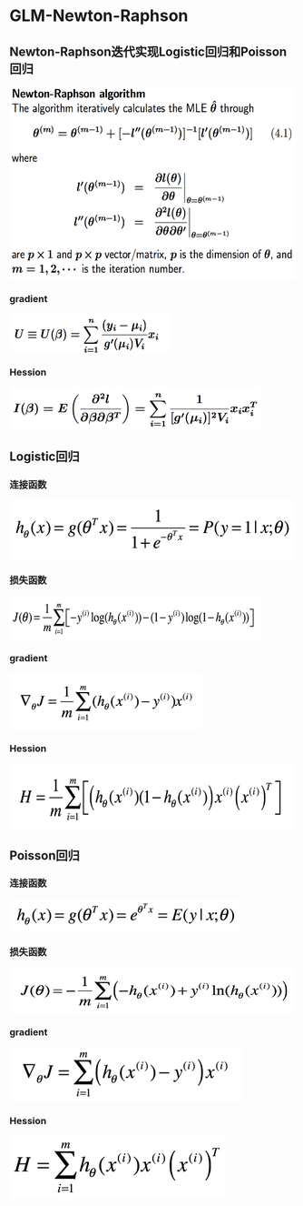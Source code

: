 # GLM-Newton-Raphson

## Newton-Raphson迭代实现Logistic回归和Poisson回归

<a href="url"><img src="https://github.com/Ctiely/GLM-Newton-Raphson/blob/master/formula/newton.png" align="center" height="341" width="568" ></a>


### gradient

<a href="url"><img src="https://github.com/Ctiely/GLM-Newton-Raphson/blob/master/formula/gradient.png" align="center" height="70" width="285" ></a> 


### Hession

<a href="url"><img src="https://github.com/Ctiely/GLM-Newton-Raphson/blob/master/formula/Hession.png" align="center" height="76" width="443" ></a> 

## Logistic回归

### 连接函数

<a href="url"><img src="https://github.com/Ctiely/GLM-Newton-Raphson/blob/master/formula/h_logit.png" align="center" height="105" width="524" ></a> 

### 损失函数

<a href="url"><img src="https://github.com/Ctiely/GLM-Newton-Raphson/blob/master/formula/cost_logit.png" align="center" height="76" width="443" ></a> 

### gradient

<a href="url"><img src="https://github.com/Ctiely/GLM-Newton-Raphson/blob/master/formula/gradient_logit.png" align="center" height="100" width="341" ></a> 

### Hession

<a href="url"><img src="https://github.com/Ctiely/GLM-Newton-Raphson/blob/master/formula/Hession_logit.png" align="center" height="116" width="579" ></a> 

## Poisson回归

### 连接函数

<a href="url"><img src="https://github.com/Ctiely/GLM-Newton-Raphson/blob/master/formula/h_poisson.png" align="center" height="57" width="406" ></a> 

### 损失函数

<a href="url"><img src="https://github.com/Ctiely/GLM-Newton-Raphson/blob/master/formula/cost_poisson.png" align="center" height="81" width="581" ></a> 

### gradient

<a href="url"><img src="https://github.com/Ctiely/GLM-Newton-Raphson/blob/master/formula/gradient_poisson.png" align="center" height="97" width="409" ></a> 

### Hession

<a href="url"><img src="https://github.com/Ctiely/GLM-Newton-Raphson/blob/master/formula/Hession_poisson.png" align="center" height="110" width="382" ></a> 



